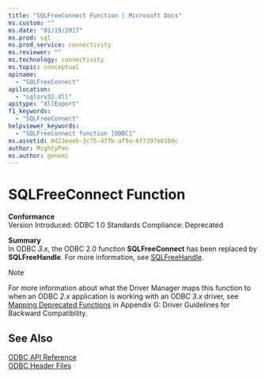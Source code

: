 ```yaml
---
title: "SQLFreeConnect Function | Microsoft Docs"
ms.custom: ""
ms.date: "01/19/2017"
ms.prod: sql
ms.prod_service: connectivity
ms.reviewer: ""
ms.technology: connectivity
ms.topic: conceptual
apiname: 
  - "SQLFreeConnect"
apilocation: 
  - "sqlsrv32.dll"
apitype: "dllExport"
f1_keywords: 
  - "SQLFreeConnect"
helpviewer_keywords: 
  - "SQLFreeConnect function [ODBC]"
ms.assetid: 0d22eaeb-3c75-47fb-af9a-6f7397e61b9c
author: MightyPen
ms.author: genemi
---
```

# SQLFreeConnect Function
**Conformance**  
 Version Introduced: ODBC 1.0 Standards Compliance: Deprecated  
  
 **Summary**  
 In ODBC *3.x*, the ODBC 2.0 function **SQLFreeConnect** has been replaced by **SQLFreeHandle**. For more information, see [SQLFreeHandle](../../../odbc/reference/syntax/sqlfreehandle-function.md).  
  
> [!NOTE]
>  For more information about what the Driver Manager maps this function to when an ODBC *2.x* application is working with an ODBC *3.x* driver, see [Mapping Deprecated Functions](../../../odbc/reference/appendixes/mapping-deprecated-functions.md) in Appendix G: Driver Guidelines for Backward Compatibility.  
  
## See Also  
 [ODBC API Reference](../../../odbc/reference/syntax/odbc-api-reference.md)   
 [ODBC Header Files](../../../odbc/reference/install/odbc-header-files.md)
